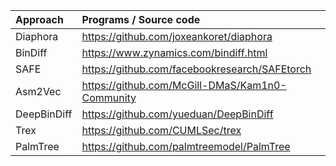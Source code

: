 | Approach | Programs / Source code |
| :-----| :---- | 
| Diaphora | https://github.com/joxeankoret/diaphora | 
| BinDiff | https://www.zynamics.com/bindiff.html |
| SAFE | https://github.com/facebookresearch/SAFEtorch |
| Asm2Vec | https://github.com/McGill-DMaS/Kam1n0-Community |
| DeepBinDiff | https://github.com/yueduan/DeepBinDiff |
| Trex | https://github.com/CUMLSec/trex |
| PalmTree | https://github.com/palmtreemodel/PalmTree |
